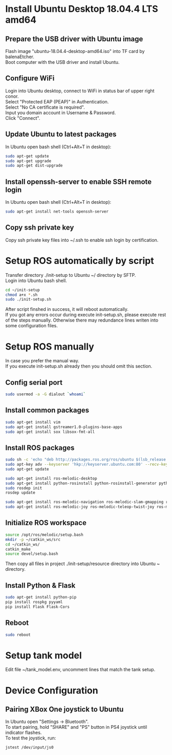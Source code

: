 # Install Ubuntu Desktop 18.04.4 LTS amd64

## Prepare the USB driver with Ubuntu image
Flash image "ubuntu-18.04.4-desktop-amd64.iso" into TF card by balenaEtcher.  
Boot computer with the USB driver and install Ubuntu.

## Configure WiFi
  Login into Ubuntu desktop, connect to WiFi in status bar of upper right conor.  
  Select "Protected EAP (PEAP)" in Authentication.  
  Select "No CA certificate is required".  
  Input you domain account in Username & Password.  
  Click "Connect".  

## Update Ubuntu to latest packages
  In Ubuntu open bash shell (Ctrl+Alt+T in desktop):
  ```bash
  sudo apt-get update
  sudo apt-get upgrade
  sudo apt-get dist-upgrade
  ```

## Install openssh-server to enable SSH remote login
  In Ubuntu open bash shell (Ctrl+Alt+T in desktop):
  ```bash
  sudo apt-get install net-tools openssh-server
  ```

## Copy ssh private key
  Copy ssh private key files into ~/.ssh to enable ssh login by certification.

# Setup ROS automatically by script
  Transfer directory ./init-setup to Ubuntu ~/ directory by SFTP.  
  Login into Ubuntu bash shell.
  ```bash
  cd ~/init-setup
  chmod a+x *.sh
  sudo ./init-setup.sh
  ```
  After script finshed in success, it will reboot automatically.  
  If you got any errors occur during execute init-setup.sh, please execute rest of the steps manually. Otherwise there may redundance lines writen into some configuration files.

# Setup ROS manually
  In case you prefer the manual way.  
  If you execute init-setup.sh already then you should omit this section.

## Config serial port
  ```bash
  sudo usermod -a -G dialout `whoami`
  ```

## Install common packages
  ```bash
  sudo apt-get install vim
  sudo apt-get install gstreamer1.0-plugins-base-apps
  sudo apt-get install sox libsox-fmt-all
  ```

## Install ROS packages
  ```bash
  sudo sh -c 'echo "deb http://packages.ros.org/ros/ubuntu $(lsb_release -sc) main" > /etc/apt/sources.list.d/ros-latest.list'
  sudo apt-key adv --keyserver 'hkp://keyserver.ubuntu.com:80' --recv-key C1CF6E31E6BADE8868B172B4F42ED6FBAB17C654
  sudo apt-get update

  sudo apt-get install ros-melodic-desktop
  sudo apt-get install python-rosinstall python-rosinstall-generator python-wstool build-essential
  sudo rosdep init
  rosdep update

  sudo apt-get install ros-melodic-navigation ros-melodic-slam-gmapping ros-melodic-tf
  sudo apt-get install ros-melodic-joy ros-melodic-teleop-twist-joy ros-melodic-teleop-twist-keyboard joystick
  ```

## Initialize ROS workspace
  ```bash
  source /opt/ros/melodic/setup.bash
  mkdir -p ~/catkin_ws/src
  cd ~/catkin_ws/
  catkin_make
  source devel/setup.bash
  ```
  Then copy all files in project ./init-setup/resource directory into Ubuntu ~ directory.

## Install Python & Flask
  ```bash
  sudo apt-get install python-pip
  pip install rospkg pyyaml
  pip install Flask Flask-Cors
  ```

## Reboot
  ```bash
  sudo reboot
  ```

# Setup tank model
  Edit file ~/tank_model.env, uncomment lines that match the tank setup.

# Device Configuration

## Pairing XBox One joystick to Ubuntu
  In Ubuntu open "Settings -> Bluetooth".  
  To start pairing, hold "SHARE" and "PS" button in PS4 joystick until indicator flashes.  
  To test the joystick, run:
  ```bash
  jstest /dev/input/js0
  ```
